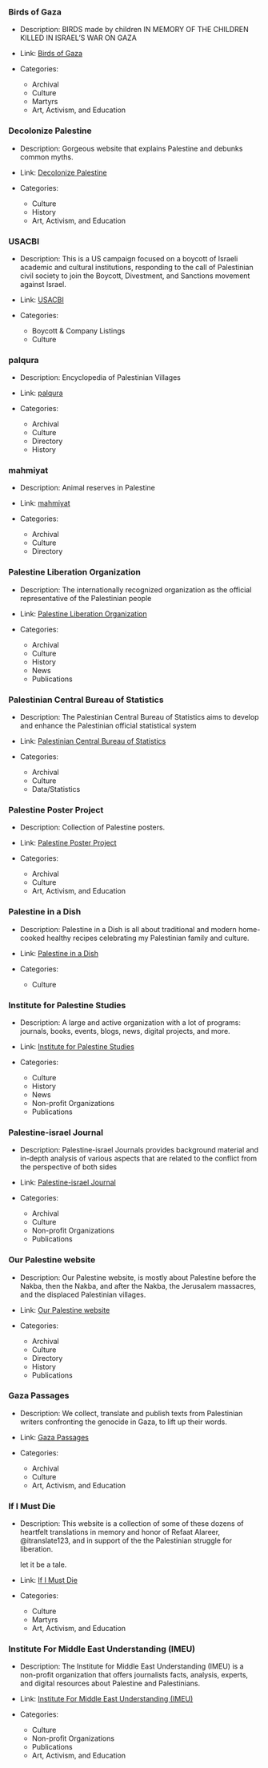 ### Birds of Gaza

- Description: BIRDS made by children IN MEMORY OF THE CHILDREN KILLED IN ISRAEL’S WAR ON GAZA
- Link: [Birds of Gaza](https://www.birdsofgaza.com/)
- Categories:
  
    - Archival
    - Culture
    - Martyrs
    - Art, Activism, and Education
  

### Decolonize Palestine

- Description: Gorgeous website that explains Palestine and debunks common myths.
- Link: [Decolonize Palestine](https://decolonizepalestine.com/)
- Categories:
  
    - Culture
    - History
    - Art, Activism, and Education
  

### USACBI

- Description: This is a US campaign focused on a boycott of Israeli academic and cultural institutions, responding to the call of Palestinian civil society to join the Boycott, Divestment, and Sanctions movement against Israel.
- Link: [USACBI](https://usacbi.org/)
- Categories:
  
    - Boycott & Company Listings
    - Culture
  

### palqura

- Description: Encyclopedia of Palestinian Villages
- Link: [palqura](https://palqura.com/)
- Categories:
  
    - Archival
    - Culture
    - Directory
    - History
  

### mahmiyat

- Description: Animal reserves in Palestine
- Link: [mahmiyat](https://www.mahmiyat.ps)
- Categories:
  
    - Archival
    - Culture
    - Directory
  

### Palestine Liberation Organization

- Description: The internationally recognized organization as the official representative of the Palestinian people
- Link: [Palestine Liberation Organization](https://www.pead.ps)
- Categories:
  
    - Archival
    - Culture
    - History
    - News
    - Publications
  

### Palestinian Central Bureau of Statistics

- Description: The Palestinian Central Bureau of Statistics aims to develop and enhance the Palestinian official statistical system
- Link: [Palestinian Central Bureau of Statistics](https://www.pcbs.gov.ps)
- Categories:
  
    - Archival
    - Culture
    - Data/Statistics
  

### Palestine Poster Project

- Description: Collection of Palestine posters.
- Link: [Palestine Poster Project](https://www.palestineposterproject.org/)
- Categories:
  
    - Archival
    - Culture
    - Art, Activism, and Education
  

### Palestine in a Dish

- Description: Palestine in a Dish is all about traditional and modern home-cooked healthy recipes celebrating my Palestinian family and culture.
- Link: [Palestine in a Dish](https://palestineinadish.com/)
- Categories:
  
    - Culture
  

### Institute for Palestine Studies

- Description: A large and active organization with a lot of programs: journals, books, events, blogs, news, digital projects, and more.
- Link: [Institute for Palestine Studies](https://www.palestine-studies.org)
- Categories:
  
    - Culture
    - History
    - News
    - Non-profit Organizations
    - Publications
  

### Palestine-israel Journal

- Description: Palestine-israel Journals provides background material and in-depth analysis of various aspects that are related to the conflict from the perspective of both sides
- Link: [Palestine-israel Journal](https://pij.org/)
- Categories:
  
    - Archival
    - Culture
    - Non-profit Organizations
    - Publications
  

### Our Palestine website

- Description: Our Palestine website, is mostly about Palestine before the Nakba, then the Nakba, and after the Nakba, the Jerusalem massacres, and the displaced Palestinian villages.
- Link: [Our Palestine website](https://pal48.ps/en)
- Categories:
  
    - Archival
    - Culture
    - Directory
    - History
    - Publications
  

### Gaza Passages

- Description: We collect, translate and publish texts from Palestinian writers confronting the genocide in Gaza, to lift up their words.
- Link: [Gaza Passages](https://www.gazapassages.com/)
- Categories:
  
    - Archival
    - Culture
    - Art, Activism, and Education
  

### If I Must Die

- Description: This website is a collection of some of these dozens of heartfelt translations in memory and honor of Refaat Alareer, @itranslate123, and in support of the the Palestinian struggle for liberation.
   
   let it be a tale.
- Link: [If I Must Die](https://ifimustdie.net/)
- Categories:
  
    - Culture
    - Martyrs
    - Art, Activism, and Education
  

### Institute For Middle East Understanding (IMEU)

- Description: The Institute for Middle East Understanding (IMEU) is a non-profit organization that offers journalists facts, analysis, experts, and digital resources about Palestine and Palestinians.
- Link: [Institute For Middle East Understanding (IMEU)](https://imeu.org/)
- Categories:
  
    - Culture
    - Non-profit Organizations
    - Publications
    - Art, Activism, and Education
  
